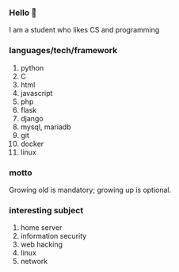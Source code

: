 ### Hello 👋
I am a student who likes CS and programming

### languages/tech/framework
1. python
2. C
3. html
4. javascript
5. php
6. flask
7. django
8. mysql, mariadb
9. git
10. docker
11. linux

### motto
Growing old is mandatory; growing up is optional.

### interesting subject
1. home server
2. information security
3. web                           hacking
4. linux
5. network

